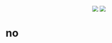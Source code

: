 
<p align="center">
  <img src="https://github-readme-stats.vercel.app/api?username=dada513&show_icons=true&count_private=true&include_all_commits=true&hide_border=true"/>
  <img src="https://github-readme-stats.vercel.app/api/top-langs/?username=dada513&layout=compact&count_private=true&include_all_commits=true&hide_border=true&langs_count=10"/>
</p>

# no 
